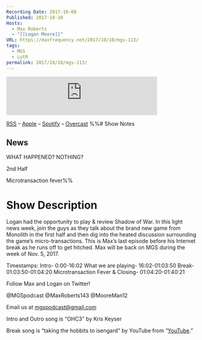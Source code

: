 ```yaml
---
Recording Date: 2017-10-08
Published: 2017-10-10
Hosts:
  - Max Roberts
  - "[[Logan Moore]]"
URL: https://maxfrequency.net/2017/10/10/mgs-113/
tags:
  - MGS
  - LotR
permalink: 2017/10/10/mgs-113/
---
```

<iframe src="https://podcasters.spotify.com/pod/show/millennialgamingspeak/embed/episodes/Episode-113-Shadow-of-Loot-Boxes-e1adhq2/a-a6ts40q" height="102px" width="400px" frameborder="0" scrolling="no"></iframe>

[RSS](https://anchor.fm/s/74aa3858/podcast/rss) – [Apple](https://podcasts.apple.com/us/podcast/episode-3-gdc-wrap-up/id1000915981?i=1000542222515) – [Spotify](https://open.spotify.com/episode/7wePXT4Bt22LWifVLx3n8y) – [Overcast](https://overcast.fm/+EtIgeWxEU)
%%# Show Notes

## News

WHAT HAPPENED? NOTHING?

2nd Half

Microtransaction fever%%
# Show Description

Logan had the opportunity to play & review Shadow of War. In this light news week, join the guys as they talk about the brand new game from Monolith in the first half and then dig into the heated discussion surrounding the game’s micro-transactions. This is Max’s last episode before his Internet break as he runs off to get hitched. Max will be back on MGS during the week of Nov. 5, 2017.

Timestamps:
Intro- 0:00-16:02
What we are playing- 16:02-01:03:50
Break- 01:03:50-01:04:20
Microtransaction Fever & Closing- 01:04:20-01:40:21

Follow Max and Logan on Twitter!

@MGSpodcast
@MaxRoberts143
@MooreMan12

Email us at mgspodcast@gmail.com

Intro and Outro song is “OHC3” by Kris Keyser

Break song is “taking the hobbits to isengard“ by YouTube from “[YouTube](https://www.youtube.com/watch?v=uE-1RPDqJAY).”